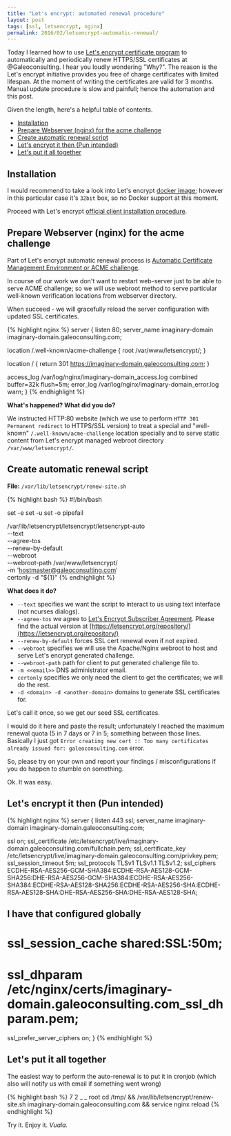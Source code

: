 ```yaml
---
title: "Let's encrypt: automated renewal procedure"
layout: post
tags: [ssl, letsencrypt, nginx]
permalink: 2016/02/letsencrypt-automatic-renewal/
---
```


Today I learned how to use [Let's encrypt certificate program][1] to
automatically and periodically renew HTTPS/SSL certificates at @Galeoconsulting.
I hear you loudly wondering "Why?". The reason is the Let's encrypt initiative
provides you free of charge certificates with limited lifespan. At the moment
of writing the certificates are valid for 3 months. Manual update procedure 
is slow and painfull; hence the automation and this post.

Given the length, here's a helpful table of contents.

- [Installation](#installation)
- [Prepare Webserver (nginx) for the acme challenge](#prepare-webserver-nginx-for-the-acme-challenge)
- [Create automatic renewal script](#create-automatic-renewal-script)
- [Let's encrypt it then (Pun intended)](#lets-encrypt-it-then-pun-intended)
- [Let's put it all together](#lets-put-it-all-together)

## Installation
I would recommend to take a look into Let's encrypt
[docker image][running-with-docker]; however in this particular case it's
`32bit` box, so no Docker support at this moment.

Proceed with Let's encrypt [official client installation procedure][letsenrypt-installation].

## Prepare Webserver (nginx) for the acme challenge
Part of Let's encrypt automatic renewal process is [Automatic Certificate Management Environment or ACME challenge][acme-challenge].

In course of our work we don't want to restart web-server just to be able to
serve ACME challenge; so we will use webroot method to serve particular
well-known verification locations from webserver directory.

When succeed - we will gracefully reload the server configuration with
updated SSL certificates.

{% highlight nginx %}
server {
  listen      80;     server_name imaginary-domain imaginary-domain.galeoconsulting.com;

  location /.well-known/acme-challenge {
    root /var/www/letsencrypt/;
  }

  location / {
    return 301 https://imaginary-domain.galeoconsulting.com;
  }

  access_log /var/log/nginx/imaginary-domain_access.log combined buffer=32k flush=5m;
  error_log /var/log/nginx/imaginary-domain_error.log warn;
}
{% endhighlight %}

**What's happened? What did you do?**

We instructed HTTP:80 website (which we use to perform `HTTP 301 Permanent
redirect` to HTTPS/SSL version) to treat a special and "well-known"
`/.well-known/acme-challenge` location specially and to serve static content
from Let's encrypt managed webroot directory `/var/www/letsencrypt/`.

## Create automatic renewal script
**File:** `/var/lib/letsencrypt/renew-site.sh`

{% highlight bash %}
#!/bin/bash

set -e
set -u
set -o pipefail

/var/lib/letsencrypt/letsencrypt/letsencrypt-auto \
  --text \
  --agree-tos \
  --renew-by-default \
  --webroot  \
  --webroot-path /var/www/letsencrypt/ \
  -m 'hostmaster@galeoconsulting.com' \
  certonly -d "${1}"
{% endhighlight %}

**What does it do?**

- `--text` specifies we want the script to interact to us using text interface
  (not ncurses dialogs).
- `--agree-tos` we agree to
  [Let's Encrypt Subscriber Agreement][letsencrypt-subscriber-agreement].
  Please find the actual version at [https://letsencrypt.org/repository/](https://letsencrypt.org/repository/)
- `--renew-by-default` forces SSL cert renewal even if not expired.
- `--webroot` specifies we will use the Apache/Nginx webroot to host and serve
  Let's encrypt generated challenge.
- `--webroot-path` path for client to put generated challenge file to.
- `-m <<email>>` DNS administrator email.
- `certonly` specifies we only need the client to get the certificates; we will
  do the rest.
- `-d <domain> -d <another-domain>` domains to generate SSL certificates for.

Let's call it once, so we get our seed SSL certificates.

I would do it here and paste the result; unfortunately I reached the maximum
renewal quota (5 in 7 days or 7 in 5; something between those lines.
Basically I just got `Error creating new cert :: Too many certificates already
issued for: galeoconsulting.com` error.

So, please try on your own and report your findings / misconfigurations if you
do happen to stumble on something.

Ok. It was easy.

## Let's encrypt it then (Pun intended)

{% highlight nginx %}
server {
  listen      443 ssl;
  server_name imaginary-domain imaginary-domain.galeoconsulting.com;

   ssl on;
   ssl_certificate /etc/letsencrypt/live/imaginary-domain.galeoconsulting.com/fullchain.pem;
   ssl_certificate_key /etc/letsencrypt/live/imaginary-domain.galeoconsulting.com/privkey.pem;
   ssl_session_timeout 5m;
   ssl_protocols TLSv1 TLSv1.1 TLSv1.2;
   ssl_ciphers ECDHE-RSA-AES256-GCM-SHA384:ECDHE-RSA-AES128-GCM-SHA256:DHE-RSA-AES256-GCM-SHA384:ECDHE-RSA-AES256-SHA384:ECDHE-RSA-AES128-SHA256:ECDHE-RSA-AES256-SHA:ECDHE-RSA-AES128-SHA:DHE-RSA-AES256-SHA:DHE-RSA-AES128-SHA;

  ## I have that configured globally
  # ssl_session_cache shared:SSL:50m;
  # ssl_dhparam /etc/nginx/certs/imaginary-domain.galeoconsulting.com_ssl_dhparam.pem;
  ssl_prefer_server_ciphers on;
}
{% endhighlight %}

## Let's put it all together
The easiest way to perform the auto-renewal is to put it in cronjob (which also
will notify us with email if something went wrong)

{% highlight bash %}
7    2 _ _   root    cd /tmp/ && /var/lib/letsencrypt/renew-site.sh imaginary-domain.galeoconsulting.com && service nginx reload
{% endhighlight %}

Try it. Enjoy it. _Vuala._

<!-- References -->
[1]: https://letsencrypt.org/ "Let's encrypt certificate program"
[running-with-docker]: http://letsencrypt.readthedocs.org/en/latest/using.html#running-with-docker "Let's encrypt running with Docker"
[letsenrypt-installation]: https://github.com/letsencrypt/letsencrypt#installation "Let's encrypt official client installation guide"
[letsencrypt-subscriber-agreement]: https://letsencrypt.org/documents/LE-SA-v1.0.1-July-27-2015.pdf "Let’s Encrypt Subscriber Agreement"
[acme-challenge]: https://letsencrypt.github.io/acme-spec/ "Automatic Certificate Management Environment (ACME)"
